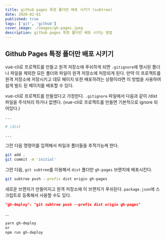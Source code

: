 ```yaml
---
title: github pages 특정 폴더만 배포 시키기 (subtree)
date: 2020-02-01
published: true
tags: ['git', 'github']
cover_image: ./images/gh-pages.jpeg
description: github pages 특정 폴더만 배포 시키는 방법
---
```


## Github Pages 특정 폴더만 배포 시키기

vue-cli로 프로젝트를 만들고 원격 저장소에 푸쉬하게 되면 `.gitignore`에 명시된 폴더나 파일을 제외한 모든 폴더와 파일이 원격 저장소에 저장되게 된다. 만약 이 프로젝트를 원격 저장소에 저장시키고 데모 페이지 또한 배포하려는 상황이라면 이 방법을 사용하여 쉽게 빌드 된 페이지를 배포할 수 있다.

vue-cli로 프로젝트를 만들었다고 가정한다. `.gitignore` 파일에서 다음과 같이 /dist 파일을 주석처리 하거나 없앤다. (vue-cli로 프로젝트를 만들면 기본적으로 ignore 되어있다.)

```sh
...

# /dist

...
```

그런 다음 명령어를 입력해서 파일과 폴더들을 추적가능케 한다.

```sh
git add .
git commit -m 'initial'
```

그런 다음, `git subtree`를 이용해서 `dist` 폴더만 `gh-pages` 브랜치에 배포시킨다.

```sh
git subtree push --prefix dist origin gh-pages
```

새로운 브랜치가 만들어지고 원격 저장소에 이 브랜치가 푸쉬된다. `package.json`에 스크립트로 등록해서 사용할 수도 있다.

```json
"gh-deploy": "git subtree push --prefix dist origin gh-pages"
```

...

```sh
yarn gh-deploy
or
npm run gh-deploy
```
